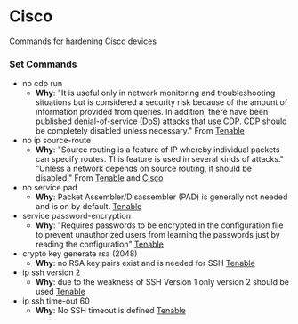 # Cisco
Commands for hardening Cisco devices

### Set Commands
- no cdp run
  - **Why**: "It is useful only in network monitoring and troubleshooting situations but is considered a security risk because of the amount of information provided from queries. In addition, there have been published denial-of-service (DoS) attacks that use CDP. CDP should be completely disabled unless necessary." From [Tenable](https://www.tenable.com/audits/items/CIS_Cisco_IOS_15_v4.1.1_Level_1.audit:d9c4272798759626cf0e055255b44e90)
- no ip source-route
  - **Why**: "Source routing is a feature of IP whereby individual packets can specify routes. This feature is used in several kinds of attacks." "Unless a network depends on source routing, it should be disabled." From [Tenable](https://www.tenable.com/audits/items/CIS_Cisco_IOS_15_v4.1.0_Level_1.audit:74f9137bdedf05647838896fe5ad05f8) and [Cisco](https://community.cisco.com/t5/other-security-subjects/what-is-ip-source-route/m-p/2516037/highlight/true#M141179)
- no service pad
  - **Why**: Packet Assembler/Disassembler (PAD) is generally not needed and is on by default. [Tenable](https://www.tenable.com/audits/items/CIS_Cisco_IOS_17_v1.0.0_Level_1.audit:c3028ffab360046a5ede5701b1be49a2)
- service password-encryption
  - **Why**: "Requires passwords to be encrypted in the configuration file to prevent unauthorized users from learning the passwords just by reading the configuration" [Tenable](https://www.tenable.com/audits/items/CIS_Cisco_IOS_15_v4.1.1_Level_1.audit:2859527ba892b41a2e996b6ecda2e992)
- crypto key generate rsa (2048)
    - **Why**: no RSA key pairs exist and is needed for SSH [Tenable](https://www.tenable.com/audits/items/CIS_Cisco_IOS_15_v4.1.1_Level_1.audit:8c4e4d6f775cec82aec93376bad6b6f3)
- ip ssh version 2
    - **Why**: due to the weakness of SSH Version 1 only version 2 should be used [Tenable](https://www.tenable.com/audits/items/CIS_Cisco_IOS_15_v4.1.1_Level_1.audit:c0f0e37b79daec5eec4c77c553d9b9cf)
- ip ssh time-out 60
    - **Why**: No SSH timeout is defined [Tenable](https://www.tenable.com/audits/items/CIS_Cisco_IOS_15_v4.1.1_Level_1.audit:93c4b34409ea22fa7ffc5e61f3a5fec5)
